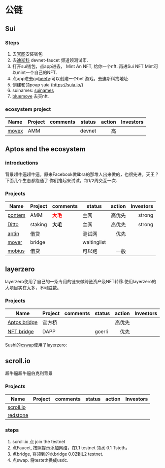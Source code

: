 # 公链
## Sui
### Steps

1. 去[官网](https://suiet.app/docs/getting-started)安装钱包
2. 去[迪斯科](https://discord.gg/zWpzMwGd) devnet-faucet 频道领测试币.
3. 打开sui钱包，点app进去， Mint An NFT, 给你一个nft. 再进Sui NFT Mint可以mint一个自己的NFT.
4. 点app进去go[beefy](https://gotbeef.app/):可以创建一个bet 游戏。去迪斯科找地址.
5. 创建和领poap  suia (https://suia.io/)
6. suinames: [suinames](https://sui-names.com/)
7. [bluemove](https://sui.bluemove.net/) 去买nft.

### ecosystem project



|Name	                                |Project| comments |	status	|action	|Investors|
| -----                                 |:----- | :----    |  -----     | ----: |----:    |
|[movex](https://app.movex.exchange/)  |AMM    |            |devnet      |高     |         |

## Aptos and the ecosystem

### introductions
背景超牛逼超牛逼。原来Facebook做libra的那堆人出来做的，也很先进。天王？
下面几个生态都跑通了 你们撸起来试试。每1/2周交互一次.

### Projects

|Name	                                |Project| comments |	status	|action	|Investors|
| ------------------------------------- |:----- | :---    |  -----     | ----: |----:    |
|[pontem](https://liquidswap.com/#/)    | AMM	| <font color=Red>**大毛**</font>       |主网	     | 高优先 | strong |
|[Ditto](https://stake.dittofinance.io/)| staking|**大毛**      | 主网    | 高优先 | strong |
|[aptin](https://app.aptin.io)         |借贷	 |	        |测试网	       | 优先 |         |
|[mover](mov3r.xyz)	                   |bridge	|	       |waitinglist|		
|[mobius](https://mobius.market/app)   | 借贷	|           |	可以跑	| 一般|	


## layerzero 
layerzero使用了自己的一条专用的链来做跨链资产及NFT转移.使用layerzero的大项目实在太多，不可胜数。

### Projects

|Name	                                           |Project| comments |	status	|action	|Investors|
| -----                                            |:----- | :----    |  -----     | ----: |----:    |
|[Aptos bridge](https://theaptosbridge.com/widget) |官方桥  |          |            | 高优先|    |
|[NFT bridge](https://app.holograph.xyz/bridge)    |DAPP  |            |  goerli    | 优先|     |

Sushi的[xswap](https://www.sushi.com/xswap?srcToken=ETH&dstToken=ETH&srcChainId=1&dstChainId=42161&srcTypedAmount=)使用了layerzero:


## scroll.io
超牛逼超牛逼伯克利背景
### Projects
|Name	                                           |Project| comments |	status	|action	|Investors|
| -----                                            |:----- | :----    |  -----     | ----: |----:    |
|[scroll.io](https://prealpha.scroll.io/)          |       |          |            |       |         |
|[redstone](https://redstone.finance/)             |       |          |            |       |         |


### steps
1. scroll.io 点 join the testnet
2. 点Faucet, 按照提示添加网络，在L1 testnet 领水 0.1 Tsteth。
3. 点bridge, 将领到的水bridge 0.02到L2 testnet.
4. 点swap. 将testeth换成usdc.